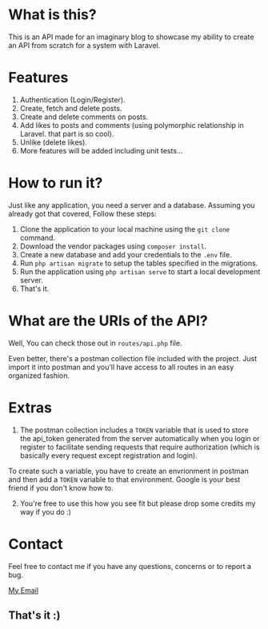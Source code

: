# What is this?
This is an API made for an imaginary blog to showcase my ability to create an API from scratch for a system with Laravel.

# Features
1. Authentication (Login/Register).
2. Create, fetch and delete posts.
3. Create and delete comments on posts.
4. Add likes to posts and comments (using polymorphic relationship in Laravel. that part is so cool).
5. Unlike (delete likes).
6. More features will be added including unit tests...

# How to run it?
Just like any application, you need a server and a database. Assuming you already got that covered, Follow these steps:

1. Clone the application to your local machine using the `git clone` command.
2. Download the vendor packages using `composer install`.
3. Create a new database and add your credentials to the `.env` file.
4. Run `php artisan migrate` to setup the tables specified in the migrations.
5. Run the application using `php artisan serve` to start a local development server.
6. That's it.

# What are the URIs of the API?
Well, You can check those out in `routes/api.php` file.

Even better, there's a postman collection file included with the project. Just import it into postman and you'll have access to all routes in an easy organized fashion.

# Extras
1. The postman collection includes a `TOKEN` variable that is used to store the api_token generated from the server automatically when you login or register to facilitate sending requests that require authorization (which is basically every request except registration and login).

To create such a variable, you have to create an envrionment in postman and then add a `TOKEN` variable to that environment. Google is your best friend if you don't know how to.

2. You're free to use this how you see fit but please drop some credits my way if you do :)

# Contact
Feel free to contact me if you have any questions, concerns or to report a bug.

<a href="mailto:michaelyousrie@gmail.com">My Email</a>

## That's it :)
